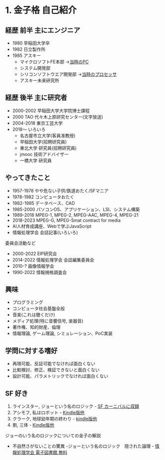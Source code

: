# 1. 金子格 自己紹介

## 経歴 前半 主にエンジニア
- 1980 早稲田大学卒
- 1982 日立製作所
- 1985 アスキー
  - マイクロソフトFE本部 ->[当時のPC](image/in-1986-sony-introduced-the-smc-210-their-first-portable-pc-v0-t1uhqnoxpq2d1.jpg)
  - システム開発部
  - シリコンソフトウエア開発部 ->[当時のプロセッサ](image/VM_technology_VM8600SP.pdf)
  - アスキー未来研究所
## 経歴 後半 主に研究者
- 2000-2002 早稲田大学大学院博士課程
- 2000 TAO 代々木上原研究センター(文字放送)
- 2004-2018 東京工芸大学
- 2018～ いろいろ
  - 名古屋市立大学(客員准教授)
  - 早稲田大学(招聘研究員)
  - 東北大学 研究員(招聘研究員)
  - jmooc 技術アドバイザー
  - 一橋大学 研究員

## やってきたこと
-  1957-1978 やや危ない子供/鉄道おたく/SFマニア
-  1978-1982 コンピュータおたく
-  1982-1985 データベース、CAD
-  1985-2000 パソコンOS、アプリケーション、LSI、システム構築
-  1989-2018 MPEG-1, MPEG-2, MPEG-AAC, MPEG-4, MPEG-21
-  2018-2023 MPEG-G, MPEG-Smat contract for media
-  AI人材育成講座、Webで学ぶJavaScript
-  情報処理学会 会誌記事(いろいろ)

 委員会活動など
 -  2000-2022 EIP研究会
 -  2014-2022 情報処理学会 会誌編集委員会
 -  2010-? 画像情報学会
 -  1990-2022 情報規格調査会
 
## 興味
- プログラミング
- コンピュータ社会基盤全般
- 音楽(これは聴くだけ)
- メディア処理(特に音響信号, 楽器音)
- 著作権、知的財産、倫理
- 情報理論, ゲーム理論, シミュレーション、PoC実装

## 学問に対する嗜好
 - 再現可能、反証可能でなければ面白くない
 - 比較検討、修正、検証できないと面白くない
 - 設計可能、パラメトリックでなければ面白くない

## SF 好き


1. ラインスター, ジョーという名のロジック - [SF カーニバルに収録](https://amzn.asia/d/31JoeI6)
1. アシモフ, 私はロボット - [Kindle版他](https://amzn.asia/d/i0rykzn)
1. クラーク, 地球幼年期の終わり - [kindle版他](https://amzn.asia/d/hNWmhLs)
1. 劉, 三体 - [Kindle版他](https://amzn.asia/d/4yqsK3Q)

ジョーのいう名のロジックについての金子の解説

-  不自然さがないことの驚異 -ジョーという名のロジック　隠された論理 - [情報処理学会 電子図書館 無料](http://id.nii.ac.jp/1001/00143754/)
